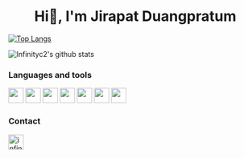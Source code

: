 <h1 align="center">Hi👋, I'm Jirapat Duangpratum</h1>

[![Top Langs](https://github-readme-stats.vercel.app/api/top-langs/?username=infinityc2&theme=dracula&layout=compact)](https://github.com/infinityc2/github-readme-stats)

![Infinityc2's github stats](https://github-readme-stats.vercel.app/api?username=infinityc2&show_icons=true&theme=dracula)

### Languages and tools
<p align="left">
  <img src="https://devicons.github.io/devicon/devicon.git/icons/angularjs/angularjs-original.svg" width="30" height="30">
  <img src="https://devicons.github.io/devicon/devicon.git/icons/docker/docker-original.svg" width="30" height="30">
  <img src="https://devicons.github.io/devicon/devicon.git/icons/java/java-original.svg" width="30" height="30">
  <img src="https://devicons.github.io/devicon/devicon.git/icons/python/python-original.svg" width="30" height="30">
  <img src="https://devicons.github.io/devicon/devicon.git/icons/typescript/typescript-original.svg" width="30" height="30">
  <img src="https://devicons.github.io/devicon/devicon.git/icons/vuejs/vuejs-original.svg" width="30" height="30">
  <img src="https://devicons.github.io/devicon/devicon.git/icons/nodejs/nodejs-original-wordmark.svg" width="30" height="30">
</p>

### Contact
<a href="https://www.linkedin.com/in/jirapat-duangpratum-229345161/" target="blank">
  <img src="https://cdn.jsdelivr.net/npm/simple-icons@3.0.1/icons/linkedin.svg" alt="infinityc2" height="30" width="30" />
</a>

<!--
**infinityc2/infinityc2** is a ✨ _special_ ✨ repository because its `README.md` (this file) appears on your GitHub profile.

Here are some ideas to get you started:

- 🔭 I’m currently working on ...
- 🌱 I’m currently learning ...
- 👯 I’m looking to collaborate on ...
- 🤔 I’m looking for help with ...
- 💬 Ask me about ...
- 📫 How to reach me: ...
- 😄 Pronouns: ...
- ⚡ Fun fact: ...
-->
